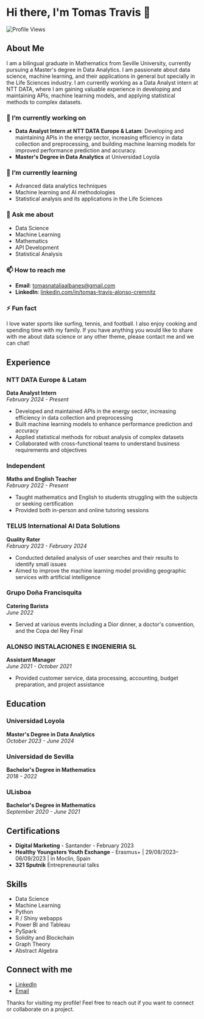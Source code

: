 # Hi there, I'm Tomas Travis 👋

![Profile Views](https://komarev.com/ghpvc/?username=tomastravis&color=blue)

## About Me

I am a bilingual graduate in Mathematics from Seville University, currently pursuing a Master's degree in Data Analytics. I am passionate about data science, machine learning, and their applications in general but specially in the Life Sciences industry. I am currently working as a Data Analyst intern at NTT DATA, where I am gaining valuable experience in developing and maintaining APIs, machine learning models, and applying statistical methods to complex datasets.

### 🔭 I’m currently working on

- **Data Analyst Intern at NTT DATA Europe & Latam**: Developing and maintaining APIs in the energy sector, increasing efficiency in data collection and preprocessing, and building machine learning models for improved performance prediction and accuracy.
- **Master's Degree in Data Analytics** at Universidad Loyola

### 🌱 I’m currently learning

- Advanced data analytics techniques
- Machine learning and AI methodologies
- Statistical analysis and its applications in the Life Sciences

### 💬 Ask me about

- Data Science
- Machine Learning
- Mathematics
- API Development
- Statistical Analysis

### 📫 How to reach me

- **Email**: [tomasnataliaalbanes@gmail.com](mailto:tomasnataliaalbanes@gmail.com)
- **LinkedIn**: [linkedin.com/in/tomas-travis-alonso-cremnitz](https://www.linkedin.com/in/tomas-travis-alonso-cremnitz)

### ⚡ Fun fact

I love water sports like surfing, tennis, and football. I also enjoy cooking and spending time with my family. If you have anything you would like to share with me about data science or any other theme, please contact me and we can chat!

## Experience

### NTT DATA Europe & Latam
**Data Analyst Intern**  
*February 2024 - Present*  
- Developed and maintained APIs in the energy sector, increasing efficiency in data collection and preprocessing
- Built machine learning models to enhance performance prediction and accuracy
- Applied statistical methods for robust analysis of complex datasets
- Collaborated with cross-functional teams to understand business requirements and objectives

### Independent
**Maths and English Teacher**  
*February 2022 - Present*  
- Taught mathematics and English to students struggling with the subjects or seeking certification
- Provided both in-person and online tutoring sessions

### TELUS International AI Data Solutions
**Quality Rater**  
*February 2023 - February 2024*  
- Conducted detailed analysis of user searches and their results to identify small issues
- Aimed to improve the machine learning model providing geographic services with artificial intelligence

### Grupo Doña Francisquita
**Catering Barista**  
*June 2022*  
- Served at various events including a Dior dinner, a doctor's convention, and the Copa del Rey Final

### ALONSO INSTALACIONES E INGENIERIA SL
**Assistant Manager**  
*June 2021 - October 2021*  
- Provided customer service, data processing, accounting, budget preparation, and project assistance

## Education

### Universidad Loyola
**Master's Degree in Data Analytics**  
*October 2023 - June 2024*

### Universidad de Sevilla
**Bachelor's Degree in Mathematics**  
*2018 - 2022*

### ULisboa
**Bachelor's Degree in Mathematics**  
*September 2020 - June 2021*

## Certifications

- **Digital Marketing** - Santander - February 2023
- **Healthy Youngsters Youth Exchange** - Erasmus+ | 29/08/2023–06/09/2023 | in Moclín, Spain
- **321 Sputnik** Entrepreneurial talks

## Skills

- Data Science
- Machine Learning
- Python
- R / Shiny webapps
- Power BI and Tableau 
- PySpark
- Solidity and Blockchain
- Graph Theory
- Abstract Algebra

## Connect with me

- [LinkedIn](https://www.linkedin.com/in/tomas-travis-alonso-cremnitz)
- [Email](mailto:tomasnataliaalbanes@gmail.com)

Thanks for visiting my profile! Feel free to reach out if you want to connect or collaborate on a project.
